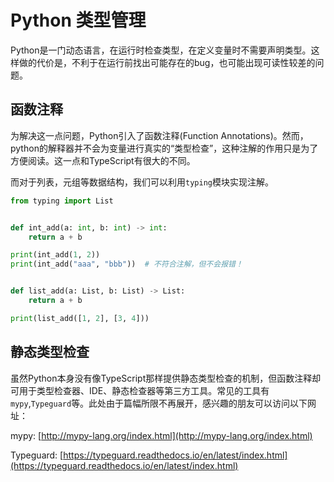 # Python 类型管理
Python是一门动态语言，在运行时检查类型，在定义变量时不需要声明类型。这样做的代价是，不利于在运行前找出可能存在的bug，也可能出现可读性较差的问题。

## 函数注释
为解决这一点问题，Python引入了函数注释(Function Annotations)。然而，python的解释器并不会为变量进行真实的“类型检查”，这种注解的作用只是为了方便阅读。这一点和TypeScript有很大的不同。

而对于列表，元组等数据结构，我们可以利用`typing`模块实现注解。
```python
from typing import List


def int_add(a: int, b: int) -> int:
    return a + b

print(int_add(1, 2))
print(int_add("aaa", "bbb"))  # 不符合注解，但不会报错！


def list_add(a: List, b: List) -> List:
    return a + b

print(list_add([1, 2], [3, 4]))

```

## 静态类型检查
虽然Python本身没有像TypeScript那样提供静态类型检查的机制，但函数注释却可用于类型检查器、IDE、静态检查器等第三方工具。常见的工具有`mypy`,`Typeguard`等。此处由于篇幅所限不再展开，感兴趣的朋友可以访问以下网址：

mypy: [http://mypy-lang.org/index.html](http://mypy-lang.org/index.html)

Typeguard: [https://typeguard.readthedocs.io/en/latest/index.html](https://typeguard.readthedocs.io/en/latest/index.html)